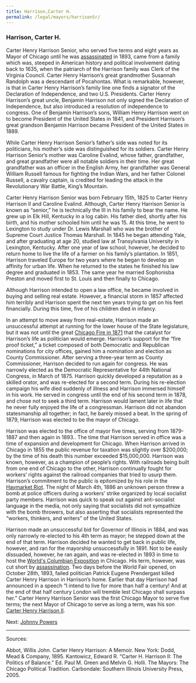 ```yaml
---
title: Harrison,Carter H.
permalink: /legal/mayors/harrisonSr/
---
```


### Harrison, Carter H.

Carter Henry Harrison Senior, who served five terms and eight years as Mayor of Chicago until he was [assassinated](http://homicide.northwestern.edu/database/916/?page=1) in 1893, came from a family which was, steeped in American history and political involvement dating back to 1635, when the patriarch of the Harrison family was Clerk of the Virginia Council. Carter Henry Harrison’s great grandmother Susannah Randolph was a descendant of Pocahontas. What is remarkable, however, is that in Carter Henry Harrison’s family line one finds a signator of the Declaration of Independence, and two U.S. Presidents. Carter Henry Harrison’s great uncle, Benjamin Harrison not only signed the Declaration of Independence, but also introduced a resolution of independence to congress. One of Benjamin Harrison’s sons, William Henry Harrison went on to become President of the United States in 1841, and President Harrison’s great grandson Benjamin Harrison became President of the United States in 1889. 

While Carter Henry Harrison Senior’s father’s side was noted for its politicians, his mother’s side was distinguished for its soldiers. Carter Henry Harrison Senior’s mother was Caroline Evalind, whose father, grandfather, and great grandfather were all notable soldiers in their time. Her great grandfather was an officer in the English Army, her grandfather was General William Russell famous for fighting the Indian Wars, and her father Colonel Russell,  a cavalry captain, is credited for leading the attack  in the Revolutionary War Battle, King’s Mountain. 

Carter Henry Harrison Senior was born February 15th, 1825 to Carter Henry Harrison II and Caroline Evalind. Although, Carter Henry Harrison Senior is known as “senior,” he is technically the III in his family to bear the name. He grew up in Elk Hill, Kentucky in a log cabin. His father died, shortly after his birth, and his mother schooled him until he was 15. At this time, he went to Lexington to study under Dr. Lewis Marshall who was the brother of Supreme Court Justice Thomas Marshall. In 1845 he began attending Yale, and after graduating at age 20, studied law at Transylvania University in Lexington, Kentucky. After one year of law school, however, he decided to return home to live the life of a farmer on his family’s plantation. In 1851, Harrison traveled Europe for two years where he began to develop an affinity for urban life. When he returned to the states he finished his law degree and graduated in 1853. The same year he married Sophonisba Preston and moved first to St. Louis and then finally to Chicago.

Although Harrison intended to open a law office, he became involved in buying and selling real estate. However, a financial storm in 1857 affected him terribly and Harrison spent the next ten years trying to get on his feet financially. During this time, five of his children died in infancy. 

In an attempt to move away from real-estate, Harrison made an unsuccessful attempt at running for the lower house of the State legislature, but it was not until the great [Chicago Fire in 1871](http://www.encyclopedia.chicagohistory.org/pages/1740.html) that the catalyst for Harrison’s life as politician would emerge. Harrison’s support for the “fire proof ticket,” a ticket composed of both Democratic and Republican nominations for city offices, gained him a nomination and election as County Commissioner. After serving a three-year term as County Commissioner, Harrison decided to run again for congress. He was narrowly elected as the Democratic Representative for 44th National Congress, in March of 1875. Harrison quickly developed a reputation as a skilled orator, and was re-elected for a second term. During his re-election campaign his wife died suddenly of illness and Harrison immersed himself in his work. He served in congress until the end of his second term in 1878, and chose not to seek a third term. Harrison would lament later in life that he never fully enjoyed the life of a congressman. Harrison did not abandon statesmanship all together; in fact, he barely missed a beat. In the spring of 1879, Harrison was elected to be the mayor of Chicago. 

Harrison was elected to the office of mayor five times, serving from 1879-1887 and then again in 1893.. The time that Harrison served in office was a time of expansion and development for Chicago. When Harrison arrived in Chicago in 1855 the public revenue for taxation was slightly over $200,000; by the time of his death this number exceeded $15,000,000. Harrison was known, however, as a champion of people’s rights. With railroads being built from one end of Chicago to the other, Harrison continually fought for workers’ rights against the railroad companies that tried to usurp them. Harrison’s commitment to the public is epitomized by his role in the [Haymarket Riot](/historical/haymarket). The night of March 4th, 1886 an unknown person threw a bomb at police officers during a workers’ strike organized by local socialist party members. Harrison was quick to speak out against anti-socialist language in the media, not only saying that socialists did not sympathize with the bomb throwers, but also asserting that socialists represented the “workers, thinkers, and writers” of the United States. 

Harrison made an unsuccessful bid for Governor of Illinois in 1884, and was only narrowly re-elected to his 4th term as mayor; he stepped down at the end of that term. Harrison decided he wanted to get back in public life, however, and ran for the mayorship unsuccessfully in 1891. Not to be easily dissuaded, however, he ran again, and was re-elected in 1893 in time to host the [World's Columbian Exposition](/historical/expo) in Chicago. His term, however, was cut short by [assassination](http://homicide.northwestern.edu/database/916/?page=1). Two days before the World Fair opened, on October 28th, 1893, failed politician Patrick Eugene Prendergast killed Carter Henry Harrison in Harrison’s home. Earlier that day Harrison had announced in a speech “I intend to live for more than half a century! And at the end of that half century London will tremble lest Chicago shall surpass her.” Carter Henry Harrison Senior was the first Chicago Mayor to serve five terms; the next Mayor of Chicago to serve as long a term, was his son [Carter Henry Harrison II](/legal/mayor/harrisonJr). 
  

Next:  [Johnny Powers](/legal/mayors/powers)

---
Sources:

Abbot, Willis John. Carter Henry Harrison: A Memoir. New York: Dodd, Mead & Company, 1895. 
Kantowicz, Edward R. “Carter H. Harrison II: The Politics of Balance.” Ed. Paul M. Green and Melvin G. Holli. The Mayors: The Chicago Political Tradition. 
Carbondale: Southern Illinois University Press, 2005. 